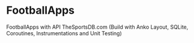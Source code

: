 # FootballApps
FootballApps with API TheSportsDB.com (Build with Anko Layout, SQLite, Coroutines, Instrumentations and Unit Testing)
